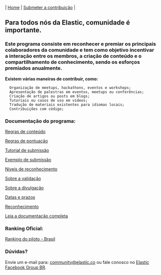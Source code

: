 | [Home](https://elastic.github.io/Elastic-Contributor-Program/) | [Submeter a contribuição](https://github.com/elastic/Elastic-Contributor-Program/issues) |

## Para todos nós da Elastic, comunidade é importante. ##

### Este programa consiste em reconhecer e premiar os principais colaboradores da comunidade e tem como objetivo incentivar a interação entre os membros, a criação de conteúdo e o compartilhamento de conhecimento, sendo os esforços premiados anualmente.

**Existem várias maneiras de contribuir, como:**

      Organização de meetups, hackathons, eventos e workshops;
      Apresentação de palestras em eventos, meetups ou conferências;
      Criação de artigos ou posts em blogs;
      Tutoriais ou casos de uso em vídeos;
      Tradução de materiais existentes para idiomas locais;
      Contribuições com código;

### Documentação do programa: ###

[Regras de conteúdo](https://elastic.github.io/Elastic-Contributor-Program/regras-conteudo)

[Regras de pontuação](https://elastic.github.io/Elastic-Contributor-Program/regras-pontuacao)

[Tutorial de submissão](https://elastic.github.io/Elastic-Contributor-Program/tutorial-submissao)

[Exemplo de submissão](https://elastic.github.io/Elastic-Contributor-Program/exemplo-submissao)

[Níveis de reconhecimento](https://elastic.github.io/Elastic-Contributor-Program/niveis-reconhecimento)

[Sobre a validação](https://elastic.github.io/Elastic-Contributor-Program/validacao)

[Sobre a divulgação](https://elastic.github.io/Elastic-Contributor-Program/divulgacao)

[Datas e prazos](https://elastic.github.io/Elastic-Contributor-Program/datas-prazos)

[Reconhecimento](https://elastic.github.io/Elastic-Contributor-Program/reconhecimento)

[Leia a documentação completa](https://elastic.github.io/Elastic-Contributor-Program/portuguese-br)


### Ranking Oficial: ###

[Ranking do piloto - Brasil](https://elastic.github.io/Elastic-Contributor-Program/ranking-piloto)

### Dúvidas? ###

Envie um e-mail para: community@elastic.co ou fale conosco no [Elastic Facebook Group BR](https://www.facebook.com/groups/2538162326271261).
